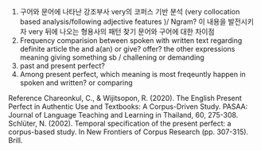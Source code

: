 1. 구어와 문어에 나타난 강조부사 very의 코퍼스 기반 분석 (very collocation based analysis/following adjective features )/ Ngram? 이 내용을 발전시키자 
very 뒤에 나오는 형용사의 패턴 찾기 문어와 구어에 대한 차이점 
2. Frequency comparision between spoken with written text regarding definite article the and a(an) 
or give? offer? the other expressions meaning giving something sb / challening or demanding 
3. past and present perfect?
4. Among present perfect, which meaning is most freqeuntly happen in spoken and written? or comparing 

Reference 
Chareonkul, C., & Wijitsopon, R. (2020). The English Present Perfect in Authentic Use and Textbooks: A Corpus-Driven Study. PASAA: Journal of Language Teaching and Learning in Thailand, 60, 275-308.
Schlüter, N. (2002). Temporal specification of the present perfect: a corpus-based study. In New Frontiers of Corpus Research (pp. 307-315). Brill.
